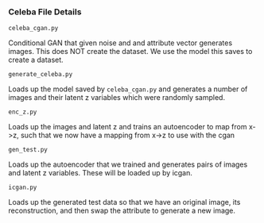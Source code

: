 ### Celeba File Details

`celeba_cgan.py`

Conditional GAN that given noise and and attribute vector generates images. This does NOT
create the dataset. We use the model this saves to create a dataset.


`generate_celeba.py`

Loads up the model saved by `celeba_cgan.py` and generates a number of images and their 
latent z variables which were randomly sampled.


`enc_z.py`

Loads up the images and latent z and trains an autoencoder to map from x->z, such that
we now have a mapping from x->z to use with the cgan

`gen_test.py`

Loads up the autoencoder that we trained and generates pairs of images and latent z
variables. These will be loaded up by icgan.


`icgan.py`

Loads up the generated test data so that we have an original image, its reconstruction,
and then swap the attribute to generate a new image.

